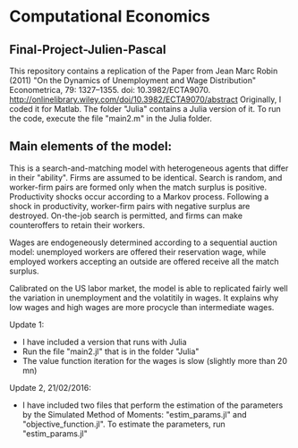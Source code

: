 # Computational Economics
## Final-Project-Julien-Pascal


This repository contains a replication of the Paper from Jean Marc Robin (2011) "On the Dynamics of Unemployment and Wage Distribution" Econometrica, 79: 1327–1355. doi: 10.3982/ECTA9070. http://onlinelibrary.wiley.com/doi/10.3982/ECTA9070/abstract
Originally, I coded it for Matlab. The folder "Julia" contains a Julia version of it. To run the code, execute the file "main2.m" in the Julia folder. 

## Main elements of the model:
This is a search-and-matching model with heterogeneous agents that differ in their "ability". Firms are assumed to be identical. Search is random, and worker-firm pairs are formed only when the match surplus is positive. Productivity shocks occur according to a Markov process. Following a shock in productivity, worker-firm pairs with negative surplus are destroyed. On-the-job search is permitted, and firms can make counteroffers to retain their workers. 

Wages are endogeneously determined according to a sequential auction model: unemployed workers are offered their reservation wage, while employed workers accepting an outside are offered receive all the match surplus. 

Calibrated on the US labor market, the model is able to replicated fairly well the variation in unemployment and the volatitily in wages. It explains why low wages and high wages are more procycle than intermediate wages. 

Update 1:
- I have included a version that runs with Julia
- Run the file "main2.jl" that is in the folder "Julia"
- The value function iteration for the wages is slow (slightly more than 20 mn)

Update 2, 21/02/2016:
- I have included two files that perform the estimation of the parameters by the Simulated Method of Moments: "estim_params.jl" and "objective_function.jl". To estimate the parameters, run "estim_params.jl"
